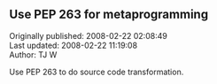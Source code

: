 ## Use PEP 263 for metaprogramming  
Originally published: 2008-02-22 02:08:49  
Last updated: 2008-02-22 11:19:08  
Author: TJ W  
  
Use PEP 263 to do source code transformation.
